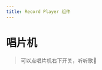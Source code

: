 ```yaml
---
title: Record Player 组件
---
```


# 唱片机
> 可以点唱片机右下开关，听听歌💃

<ClientOnly>
<record-player-demo></record-player-demo>
</ClientOnly>